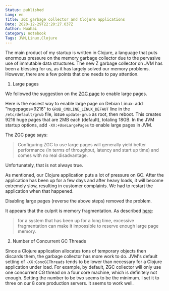 ```yaml
---
Status: published
Lang: en
Title: ZGC garbage collector and Clojure applications
Date: 2020-12-29T22:20:27.037Z
Author: Huahai
Category: notebook
Tags: JVM,Linux,Clojure
---
```

The main product of my startup is written in Clojure, a language that puts enormous pressure on the memory garbage collector due to the pervasive use of immutable data structures. The new Z garbage collector on JVM has been a blessing for us, as it has largely solved our memory problems. However, there are a few points that one needs to pay attention.

1. Large pages

We followed the suggestion on the [ZGC page](https://wiki.openjdk.java.net/display/zgc/Main#Main-EnablingLargePagesOnLinux) to enable large pages. 

Here is the easiest way to enable large page on Debian Linux: add "hugepages=9216" to `GRUB_CMDLINE_LINUX_DEFAUT` line in the `/etc/default/grub` file, issue `update-grub` as root, then reboot. This creates 9216 huge pages that are 2MB each (default), totaling 18GB.  In the JVM startup options, add `-XX:+UseLargePages` to enable large pages in JVM.

The ZGC page says:

>Configuring ZGC to use large pages will generally yield better performance (in terms of throughput, latency and start up time) and comes with no real disadvantage. 

Unfortunately, that is not always true.

As mentioned, our Clojure application puts a lot of pressure on GC. After the application has been up for a few days and after heavy loads, it will become extremely slow, resulting in customer complaints. We had to restart the application when that happened.

Disabling large pages (reverse the above steps) removed the problem. 

It appears that the culprit is memory fragmentation. As described [here](https://www.oracle.com/java/technologies/javase/largememory-pages.html): 

>for a system that has been up for a long time, excessive fragmentation can make it impossible to reserve enough large page memory. 

2. Number of Concurrent GC Threads

Since a Clojure application allocates tons of temporary objects then discards them, the garbage collector has more work to do. JVM's default setting of `-XX:ConcGCThreads` tends to be lower than necessary for a Clojure application under load. For example, by default, ZGC collector will only use one concurrent CG thread on a four core machine, which is definitely not enough. Setting the number to be two seems to be the minimum. I set it to three on our 8 core production servers. It seems to work well. 